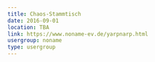 ```yaml
---
title: Chaos-Stammtisch
date: 2016-09-01
location: TBA
link: https://www.noname-ev.de/yarpnarp.html
usergroup: noname
type: usergroup
---
```

